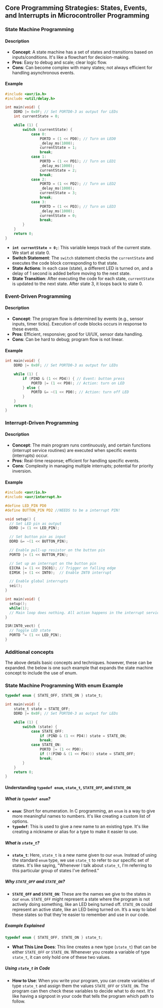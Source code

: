 ## Core Programming Strategies: States, Events, and Interrupts in Microcontroller Programming

### State Machine Programming

#### Description
- **Concept**: A state machine has a set of states and transitions based on inputs/conditions. It's like a flowchart for decision-making.
- **Pros**: Easy to debug and scale; clear logic flow.
- **Cons**: Can become complex with many states; not always efficient for handling asynchronous events.

#### Example
```c
#include <avr/io.h>
#include <util/delay.h>

int main(void) {
    DDRD |= 0x0F; // Set PORTD0-3 as output for LEDs
    int currentState = 0;

    while (1) {
        switch (currentState) {
            case 0:
                PORTD = (1 << PD0); // Turn on LED0
                _delay_ms(1000);
                currentState = 1;
                break;
            case 1:
                PORTD = (1 << PD1); // Turn on LED1
                _delay_ms(1000);
                currentState = 2;
                break;
            case 2:
                PORTD = (1 << PD2); // Turn on LED2
                _delay_ms(1000);
                currentState = 3;
                break;
            case 3:
                PORTD = (1 << PD3); // Turn on LED3
                _delay_ms(1000);
                currentState = 0;
                break;
        }
    }
    return 0;
}
```
- **`int currentState = 0;`**: This variable keeps track of the current state. We start at state 0.
- **Switch Statement**: The `switch` statement checks the `currentState` and executes the code block corresponding to that state.
- **State Actions**: In each case (state), a different LED is turned on, and a delay of 1 second is added before moving to the next state.
- **State Transition**: After executing the code for each state, `currentState` is updated to the next state. After state 3, it loops back to state 0.


### Event-Driven Programming

#### Description
- **Concept**: The program flow is determined by events (e.g., sensor inputs, timer ticks). Execution of code blocks occurs in response to these events.
- **Pros**: Efficient, responsive; good for UI/UX, sensor data handling.
- **Cons**: Can be hard to debug; program flow is not linear.

#### Example
```c
int main(void) {
    DDRD |= 0x0F; // Set PORTD0-3 as output for LEDs

    while (1) {
        if (PIND & (1 << PD4)) { // Event: button press
            PORTD |= (1 << PD0); // Action: turn on LED
        } else {
            PORTD &= ~(1 << PD0); // Action: turn off LED
        }
    }
    return 0;
}
```

### Interrupt-Driven Programming

#### Description
- **Concept**: The main program runs continuously, and certain functions (interrupt service routines) are executed when specific events (interrupts) occur.
- **Pros**: Real-time response; efficient for handling specific events.
- **Cons**: Complexity in managing multiple interrupts; potential for priority inversion.

#### Example
```c
#include <avr/io.h>
#include <avr/interrupt.h>

#define LED_PIN PD0
#define BUTTON_PIN PD2 //NEEDS to be a interrupt PIN!

void setup() {
  // Set LED pin as output
  DDRD |= (1 << LED_PIN);

  // Set button pin as input
  DDRD &= ~(1 << BUTTON_PIN);

  // Enable pull-up resistor on the button pin
  PORTD |= (1 << BUTTON_PIN);

  // Set up an interrupt on the button pin
  EICRA |= (1 << ISC01); // Trigger on falling edge
  EIMSK |= (1 << INT0);  // Enable INT0 interrupt

  // Enable global interrupts
  sei();
}

int main(void) {
  setup();
  while(1);
  // Main loop does nothing. All action happens in the interrupt service routine.
}

ISR(INT0_vect) {
  // Toggle LED state
  PORTD ^= (1 << LED_PIN);
}

```







### Additional concepts
The above details basic concepts and techniques. however, these can be expanded. the below is one such example that expands the state machine concept to include the use of enum.

### State Machine Programming With enum Example

```c
typedef enum { STATE_OFF, STATE_ON } state_t;

int main(void) {
    state_t state = STATE_OFF;
    DDRD |= 0x0F; // Set PORTD0-3 as output for LEDs

    while (1) {
        switch (state) {
            case STATE_OFF:
                if (PIND & (1 << PD4)) state = STATE_ON;
                break;
            case STATE_ON:
                PORTD |= (1 << PD0);
                if (!(PIND & (1 << PD4))) state = STATE_OFF;
                break;
        }
    }
    return 0;
}
```

#### Understanding `typedef enum`, `state_t`, `STATE_OFF`, and `STATE_ON`

##### What is `typedef enum`?

- **`enum`**: Short for enumeration. In C programming, an `enum` is a way to give more meaningful names to numbers. It's like creating a custom list of options.
- **`typedef`**: This is used to give a new name to an existing type. It's like creating a nickname or alias for a type to make it easier to use.

##### What is `state_t`?

- **`state_t`**: Here, `state_t` is a new name given to our `enum`. Instead of using the standard `enum` type, we use `state_t` to refer to our specific set of states. It's like saying, "Whenever I talk about `state_t`, I'm referring to this particular group of states I've defined."

##### Why `STATE_OFF` and `STATE_ON`?

- **`STATE_OFF` and `STATE_ON`**: These are the names we give to the states in our `enum`. `STATE_OFF` might represent a state where the program is not actively doing something, like an LED being turned off. `STATE_ON` could represent an active state, like an LED being turned on. It’s a way to label these states so that they're easier to remember and use in our code.

##### Example Explained

```c
typedef enum { STATE_OFF, STATE_ON } state_t;
```

- **What This Line Does**: This line creates a new type (`state_t`) that can be either `STATE_OFF` or `STATE_ON`. Whenever you create a variable of type `state_t`, it can only hold one of these two values.

##### Using `state_t` in Code

- **How to Use**: When you write your program, you can create variables of type `state_t` and assign them the values `STATE_OFF` or `STATE_ON`. The program can then check these variables to decide what to do next. It's like having a signpost in your code that tells the program which path to follow.

